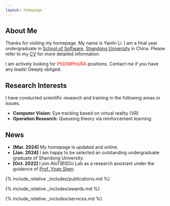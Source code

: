 ```yaml
---
layout: homepage
---
```


## About Me

Thanks for visiting my homepage. My name is Yanlin Li. I am a final year undergraduate in [School of Software](https://www.sc.sdu.edu.cn/), [Shandong University](https://www.sdu.edu.cn/) in China.
Please refer to my [CV](./assets/files/CV20240314.pdf) for more detailed information.

I am actively looking for <font color='red'>PhD/MPhil/RA</font> positions. Contact me if you have any leads! Deeply obliged.

## Research Interests

I have conducted scientific research and training in the following areas or issues.
- **Computer Vision:** Eye tracking based on virtual reality (VR)
- **Operation Research:** Queueing theory via reinforcement learning


## News
- **[Mar. 2024]** My homepage is updated and online.
- **[Jan. 2024]** I am happy to be selected an outstanding undergraduate graduate of Shandong University. 
- **[Oct. 2022]** I join AIoT@SDU Lab as a research assistant under the guidance of [Prof. Yiran Shen](https://faculty.sdu.edu.cn/shenyiran/en/index.htm).

{% include_relative _includes/publications.md %}

{% include_relative _includes/awards.md %}

{% include_relative _includes/services.md %}


